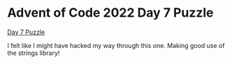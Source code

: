 # Advent of Code 2022 Day 7 Puzzle

[Day 7 Puzzle](https://adventofcode.com/2022/day/7)

I felt like I might have hacked my way through this one. Making good use of the strings library!
